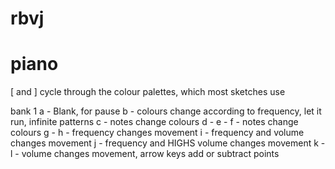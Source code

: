 # rbvj

# piano

[ and ] cycle through the colour palettes, which most sketches use

bank 1
a - Blank, for pause
b - colours change according to frequency, let it run, infinite patterns
c - notes change colours
d -
e -
f - notes change colours
g -
h - frequency changes movement
i - frequency and volume changes movement
j - frequency and HIGHS volume changes movement
k -
l - volume changes movement, arrow keys add or subtract points
